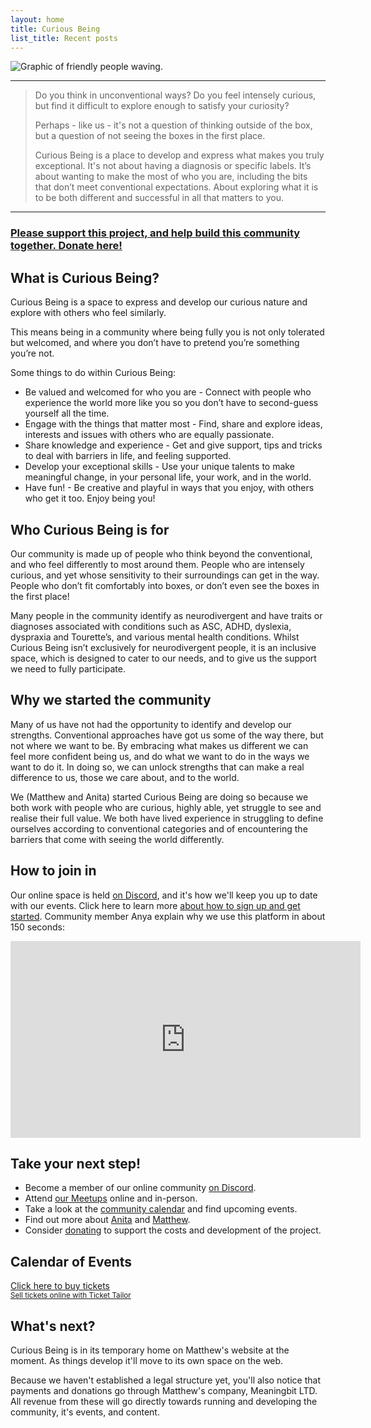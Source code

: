 ```yaml
---
layout: home
title: Curious Being
list_title: Recent posts
---
```


![Graphic of friendly people waving.](https://curiousbeing.org/assets/img/Curious%20Being%20Header.png) 

---
> Do you think in unconventional ways? Do you feel intensely curious, but find it difficult to explore enough to satisfy your curiosity?
>
> Perhaps - like us - it's not a question of thinking outside of the box, but a question of not seeing the boxes in the first place.
>
> Curious Being is a place to develop and express what makes you truly exceptional. It's not about having a diagnosis or specific labels. It’s about wanting to make the most of who you are, including the bits that don’t meet conventional expectations. About exploring what it is to be both different and successful in all that matters to you.

---

### [Please support this project, and help build this community together. Donate here!](https://buy.stripe.com/fZe2aW9Y45491oscMM)

## What is Curious Being?

Curious Being is a space to express and develop our curious nature and explore with others who feel similarly. 

This means being in a community where being fully you is not only tolerated but welcomed, and where you don’t have to pretend you’re something you’re not.

Some things to do within Curious Being:

- Be valued and welcomed for who you are - Connect with people who experience the world more like you so you don’t have to second-guess yourself all the time.
- Engage with the things that matter most  - Find, share and explore ideas, interests and issues with others who are equally passionate.
- Share knowledge and experience - Get and give support, tips and tricks to deal with barriers in life, and feeling supported.
- Develop your exceptional skills - Use your unique talents to make meaningful change, in your personal life, your work, and in the world.
- Have fun! - Be creative and playful in ways that you enjoy, with others who get it too. Enjoy being you!

## Who Curious Being is for

Our community is made up of people who think beyond the conventional, and who feel differently to most around them. People who are intensely curious, and yet whose sensitivity to their surroundings can get in the way. People who don’t fit comfortably into boxes, or don’t even see the boxes in the first place!

Many people in the community identify as neurodivergent and have traits or diagnoses associated with conditions such as ASC, ADHD, dyslexia, dyspraxia and Tourette’s, and various mental health conditions. Whilst Curious Being isn’t exclusively for neurodivergent people, it is an inclusive space, which is designed to cater to our needs, and to give us the support we need to fully participate.

## Why we started the community

Many of us have not had the opportunity to identify and develop our strengths. Conventional approaches have got us some of the way there, but not where we want to be. By embracing what makes us different we can feel more confident being us, and do what we want to do in the ways we want to do it. In doing so, we can unlock strengths that can make a real difference to us, those we care about, and to the world.

We (Matthew and Anita) started Curious Being are doing so because we both work with people who are curious, highly able, yet struggle to see and realise their full value. We both have lived experience in struggling to define ourselves according to conventional categories and of encountering the barriers that come with seeing the world differently.

## How to join in

Our online space is held [on Discord](https://discord.gg/rgZbWTQxVF), and it's how we'll keep you up to date with our events. Click here to learn more [about how to sign up and get started](https://curiousbeing.org/2023/09/07/Join-us-on-discord.html). Community member Anya explain why we use this platform in about 150 seconds:

<iframe width="560" height="315" src="https://www.youtube-nocookie.com/embed/ckbTMjOE5bg?si=8iGRP-F07TWp1FmR" title="YouTube video player" frameborder="0" allow="accelerometer; autoplay; clipboard-write; encrypted-media; gyroscope; picture-in-picture; web-share" allowfullscreen></iframe>

## Take your next step!

- Become a member of our online community [on Discord](https://discord.gg/rgZbWTQxVF).
- Attend [our Meetups](https://www.meetup.com/curious-being/) online and in-person.
- Take a look at the [community calendar](https://calendar.google.com/calendar/embed?src=c_37b7e85c1a8e8f45692e210211bc773bec508811ed9a583a9a0d7aaefa52331d%40group.calendar.google.com&ctz=Europe%2FLondon) and find upcoming events.
- Find out more about [Anita](https://www.linkedin.com/in/anitatoze-psychotherapist-consultant/) and [Matthew](https://www.linkedin.com/in/matthew-bellringer/).
- Consider [donating](https://buy.stripe.com/fZe2aW9Y45491oscMM) to support the costs and development of the project.

## Calendar of Events

<!-- Ticket Tailor Widget. Paste this into your website where you want the widget to appear. Do not change the code or the widget may not work properly. -->
<div class="tt-widget"><div class="tt-widget-fallback"><p><a href="https://www.tickettailor.com/all-tickets/curiousbeing/?ref=website_widget&show_search_filter=true&show_date_filter=true&show_sort=true" target="_blank">Click here to buy tickets</a><br /><small><a href="https://www.tickettailor.com?rf=wdg_144710" class="tt-widget-powered">Sell tickets online with Ticket Tailor</a></small></p></div><script src="https://cdn.tickettailor.com/js/widgets/min/widget.js" data-url="https://www.tickettailor.com/all-tickets/curiousbeing/?ref=website_widget&show_search_filter=true&show_date_filter=true&show_sort=true" data-type="inline" data-inline-minimal="true" data-inline-show-logo="false" data-inline-bg-fill="false" data-inline-inherit-ref-from-url-param="" data-inline-ref="website_widget"></script></div><!-- End of Ticket Tailor Widget -->

## What's next?

Curious Being is in its temporary home on Matthew's website at the moment. As things develop it'll move to its own space on the web.

Because we haven't established a legal structure yet, you'll also notice that payments and donations go through Matthew's company, Meaningbit LTD. All revenue from these will go directly towards running and developing the community, it's events, and content.
